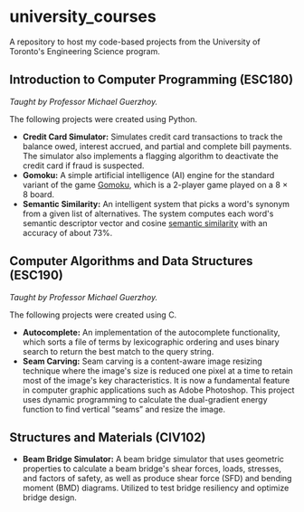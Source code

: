 # university_courses
A repository to host my code-based projects from the University of Toronto's Engineering Science program.

## Introduction to Computer Programming (ESC180)
_Taught by Professor Michael Guerzhoy._ 

The following projects were created using Python.
- **Credit Card Simulator:** Simulates credit card transactions to track the balance owed, interest accrued, and partial and complete bill payments. The simulator also implements a flagging algorithm to deactivate the credit card if fraud is suspected.
- **Gomoku:** A simple artificial intelligence (AI) engine for the standard variant of the game [Gomoku](http://en.wikipedia.org/wiki/Gomoku), which is a 2-player game played on a 8 × 8 board.
- **Semantic Similarity:** An intelligent system that picks a word's synonym from a given list of alternatives. The system computes each word's semantic descriptor vector and cosine [semantic similarity](https://en.wikipedia.org/wiki/Semantic_similarity) with an accuracy of about 73%.

## Computer Algorithms and Data Structures (ESC190)
_Taught by Professor Michael Guerzhoy._ 

The following projects were created using C.
- **Autocomplete:** An implementation of the autocomplete functionality, which sorts a file of terms by lexicographic ordering and uses binary search to return the best match to the query string.
- **Seam Carving:** Seam carving is a content-aware image resizing technique where the image's size is reduced one pixel at a time to retain most of the image's key characteristics. It is now a fundamental feature in computer graphic applications such as Adobe Photoshop. This project uses dynamic programming to calculate the dual-gradient energy function to find vertical “seams” and resize the image.

## Structures and Materials (CIV102)
- **Beam Bridge Simulator:** A beam bridge simulator that uses geometric properties to calculate a beam bridge's shear forces, loads, stresses, and factors of safety, as well as produce shear force (SFD) and bending moment (BMD) diagrams. Utilized to test bridge resiliency and optimize bridge design.
